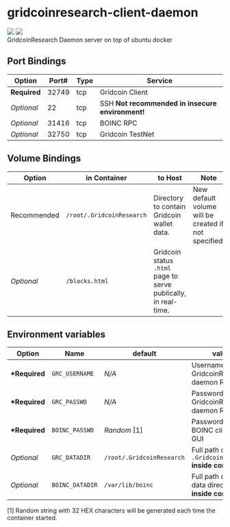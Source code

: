 # gridcoinresearch-client-daemon
[![](https://images.microbadger.com/badges/version/hdavid0510/gridcoinresearch-client-daemon:latest.svg)](https://microbadger.com/images/hdavid0510/gridcoinresearch-client-daemon:latest)
[![](https://images.microbadger.com/badges/image/hdavid0510/gridcoinresearch-client-daemon:latest.svg)](https://microbadger.com/images/hdavid0510/gridcoinresearch-client-daemon:latest)  
GridcoinResearch Daemon server on top of ubuntu docker

## Port Bindings
| Option | Port# | Type | Service |
| ------ | ----- | ---- | ------- |
|__Required__|32749|tcp| Gridcoin Client|
|_Optional_|22|tcp|SSH __Not recommended in insecure environment!__|
|_Optional_|31416|tcp| BOINC RPC|
|_Optional_|32750|tcp| Gridcoin TestNet|

## Volume Bindings
| Option | in Container | to Host | Note |
| ------ | ------------ | ------- | ---- |
|Recommended| `/root/.GridcoinResearch` | Directory to contain Gridcoin wallet data. | New default volume will be created if not specified. |
|_Optional_| `/blocks.html` | Gridcoin status `.html` page to serve publically, in real-time. | |


## Environment variables
| Option | Name | default | value |
| ------ | ---- | ------- | ----- |
|__*Required__|`GRC_USERNAME`	|_N/A_	|Username for GridcoinResearch daemon RPC	|
|__*Required__|`GRC_PASSWD`	|_N/A_	|Password for GridcoinResearch daemon RPC	|
|__*Required__|`BOINC_PASSWD`	|_Random_ [1]	|Password for BOINC client RPC GUI	|
|_Optional_|`GRC_DATADIR`	|`/root/.GridcoinResearch`	|Full path of `.GridcoinResearch` __inside container__	|
|_Optional_|`BOINC_DATADIR`|`/var/lib/boinc`	|Full path of BOINC data directory __inside container__	|
[1] Random string with 32 HEX characters will be generated each time the container started.